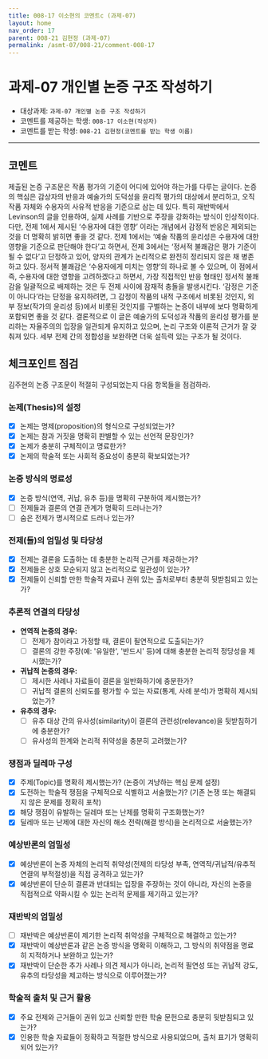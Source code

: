 ```yaml
---
title: 008-17 이소현의 코멘트c (과제-07) 
layout: home
nav_order: 17
parent: 008-21 김현정 (과제-07)
permalink: /asmt-07/008-21/comment-008-17
---
```


# 과제-07 개인별 논증 구조 작성하기

- 대상과제: `과제-07 개인별 논증 구조 작성하기`
- 코멘트를 제공하는 학생: `008-17 이소현(작성자)` 
- 코멘트를 받는 학생: `008-21 김현정(코멘트를 받는 학생 이름)` 

---

## 코멘트

제출된 논증 구조문은 작품 평가의 기준이 어디에 있어야 하는가를 다루는 글이다. 논증의 핵심은 감상자의 반응과 예술가의 도덕성을 윤리적 평가의 대상에서 분리하고, 오직 작품 자체와 수용자의 사유적 반응을 기준으로 삼는 데 있다. 특히 재반박에서 Levinson의 글을 인용하여, 실제 사례를 기반으로 주장을 강화하는 방식이 인상적이다.
다만, 전제 1에서 제시된 ‘수용자에 대한 영향’ 이라는 개념에서 감정적 반응은 제외되는 것을 더 명확히 밝히면 좋을 것 같다. 전제 1에서는 ‘예술 작품의 윤리성은 수용자에 대한 영향을 기준으로 판단해야 한다’고 하면서, 전제 3에서는 ‘정서적 불쾌감은 평가 기준이 될 수 없다’고 단정하고 있어, 양자의 관계가 논리적으로 완전히 정리되지 않은 채 병존하고 있다. 정서적 불쾌감은 ‘수용자에게 미치는 영향’의 하나로 볼 수 있으며, 이 점에서 즉, 수용자에 대한 영향을 고려하겠다고 하면서, 가장 직접적인 반응 형태인 정서적 불쾌감을 일괄적으로 배제하는 것은 두 전제 사이에 잠재적 충돌을 발생시킨다. ‘감정은 기준이 아니다’라는 단정을 유지하려면, 그 감정이 작품의 내적 구조에서 비롯된 것인지, 외부 정보(작가의 윤리성 등)에서 비롯된 것인지를 구별하는 논증이 내부에 보다 명확하게 포함되면 좋을 것 같다.
결론적으로 이 글은 예술가의 도덕성과 작품의 윤리성 평가를 분리하는 자율주의의 입장을 일관되게 유지하고 있으며, 논리 구조와 이론적 근거가 잘 갖춰져 있다. 세부 전제 간의 정합성을 보완하면 더욱 설득력 있는 구조가 될 것이다.


## 체크포인트 점검

김주현의 논증 구조문이 적절히 구성되었는지 다음 항목들을 점검하라.

### **논제(Thesis)의 설정**
- [x] 논제는 명제(proposition)의 형식으로 구성되었는가?
- [x] 논제는 참과 거짓을 명확히 판별할 수 있는 선언적 문장인가?
- [x] 논제가 충분히 구체적이고 명료한가?
- [x] 논제의 학술적 또는 사회적 중요성이 충분히 확보되었는가?

### **논증 방식의 명료성**
- [x] 논증 방식(연역, 귀납, 유추 등)을 명확히 구분하여 제시했는가?
- [ ] 전제들과 결론의 연결 관계가 명확히 드러나는가?
- [ ] 숨은 전제가 명시적으로 드러나 있는가?

### **전제(들)의 엄밀성 및 타당성**
- [x] 전제는 결론을 도출하는 데 충분한 논리적 근거를 제공하는가?
- [x] 전제들은 상호 모순되지 않고 논리적으로 일관성이 있는가?
- [x] 전제들이 신뢰할 만한 학술적 자료나 권위 있는 출처로부터 충분히 뒷받침되고 있는가?

### **추론적 연결의 타당성**
- **연역적 논증의 경우:**
  - [ ] 전제가 참이라고 가정할 때, 결론이 필연적으로 도출되는가?
  - [ ] 결론의 강한 주장(예: '유일한', '반드시' 등)에 대해 충분한 논리적 정당성을 제시했는가?

- **귀납적 논증의 경우:**
  - [ ] 제시한 사례나 자료들이 결론을 일반화하기에 충분한가?
  - [ ] 귀납적 결론의 신뢰도를 평가할 수 있는 자료(통계, 사례 분석)가 명확히 제시되었는가?

- **유추의 경우:**
  - [ ] 유추 대상 간의 유사성(similarity)이 결론의 관련성(relevance)을 뒷받침하기에 충분한가?
  - [ ] 유사성의 한계와 논리적 취약성을 충분히 고려했는가?

### **쟁점과 딜레마 구성**
- [x] 주제(Topic)를 명확히 제시했는가? (논증이 겨냥하는 핵심 문제 설정)
- [x] 도전하는 학술적 쟁점을 구체적으로 식별하고 서술했는가? (기존 논쟁 또는 해결되지 않은 문제를 정확히 포착)
- [x] 해당 쟁점이 유발하는 딜레마 또는 난제를 명확히 구조화했는가?
- [x] 딜레마 또는 난제에 대한 자신의 해소 전략(해결 방식)을 논리적으로 서술했는가?

### **예상반론의 엄밀성**
- [x] 예상반론이 논증 자체의 논리적 취약성(전제의 타당성 부족, 연역적/귀납적/유추적 연결의 부적절성)을 직접 공격하고 있는가?
- [x] 예상반론이 단순히 결론과 반대되는 입장을 주장하는 것이 아니라, 자신의 논증을 직접적으로 약화시킬 수 있는 논리적 문제를 제기하고 있는가?

### **재반박의 엄밀성**
- [ ] 재반박은 예상반론이 제기한 논리적 취약성을 구체적으로 해결하고 있는가?
- [x] 재반박이 예상반론과 같은 논증 방식을 명확히 이해하고, 그 방식의 취약점을 명료히 지적하거나 보완하고 있는가?
- [x] 재반박이 단순한 추가 사례나 의견 제시가 아니라, 논리적 필연성 또는 귀납적 강도, 유추의 타당성을 제고하는 방식으로 이루어졌는가?

### **학술적 출처 및 근거 활용**
- [x] 주요 전제와 근거들이 권위 있고 신뢰할 만한 학술 문헌으로 충분히 뒷받침되고 있는가?
- [x] 인용한 학술 자료들이 정확하고 적절한 방식으로 사용되었으며, 출처 표기가 명확히 되어 있는가?
